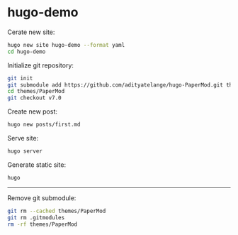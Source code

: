 # hugo-demo

Cerate new site:
```bash
hugo new site hugo-demo --format yaml
cd hugo-demo
```

Initialize git repository:
```bash
git init
git submodule add https://github.com/adityatelange/hugo-PaperMod.git themes/PaperMod
cd themes/PaperMod
git checkout v7.0
```

Create new post:
```bash
hugo new posts/first.md
```

Serve site:
```bash
hugo server
```

Generate static site:
```bash
hugo
```

---

Remove git submodule:
```bash
git rm --cached themes/PaperMod
git rm .gitmodules
rm -rf themes/PaperMod
```
